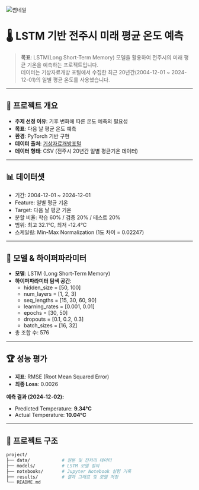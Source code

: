 ![썸네일](.image/image.png)

# 🌡️ LSTM 기반 전주시 미래 평균 온도 예측

> **목표**: LSTM(Long Short-Term Memory) 모델을 활용하여 전주시의 미래 평균 기온을 예측하는 프로젝트입니다.  
> 데이터는 기상자료개방 포털에서 수집한 최근 20년간(2004-12-01 ~ 2024-12-01)의 일별 평균 온도를 사용했습니다.

---

## 📖 프로젝트 개요
- **주제 선정 이유**: 기후 변화에 따른 온도 예측의 필요성  
- **목표**: 다음 날 평균 온도 예측  
- **환경**: PyTorch 기반 구현  
- **데이터 출처**: [기상자료개방포털](https://data.kma.go.kr/stcs/grnd/grndTaList.do)  
- **데이터 형태**: CSV (전주시 20년간 일별 평균기온 데이터)

---

## 📊 데이터셋
- 기간: 2004-12-01 ~ 2024-12-01  
- Feature: 일별 평균 기온  
- Target: 다음 날 평균 기온  
- 분할 비율: 학습 60% / 검증 20% / 테스트 20%  
- 범위: 최고 32.1℃, 최저 -12.4℃  
- 스케일링: Min-Max Normalization (1도 차이 = 0.02247)

---

## 🔧 모델 & 하이퍼파라미터
- **모델**: LSTM (Long Short-Term Memory)  
- **하이퍼파라미터 탐색 공간**:
  - hidden_size = [50, 100]  
  - num_layers = [1, 2, 3]  
  - seq_lengths = [15, 30, 60, 90]  
  - learning_rates = [0.001, 0.01]  
  - epochs = [30, 50]  
  - dropouts = [0.1, 0.2, 0.3]  
  - batch_sizes = [16, 32]  
- 총 조합 수: 576

---

## 🏆 성능 평가
- **지표**: RMSE (Root Mean Squared Error)  
- **최종 Loss**: 0.0026  

**예측 결과 (2024-12-02):**  
- Predicted Temperature: **9.34°C**  
- Actual Temperature: **10.04°C**

---

## 📂 프로젝트 구조
```bash
project/
├── data/            # 원본 및 전처리 데이터
├── models/          # LSTM 모델 정의
├── notebooks/       # Jupyter Notebook 실험 기록
├── results/         # 결과 그래프 및 모델 저장
└── README.md
